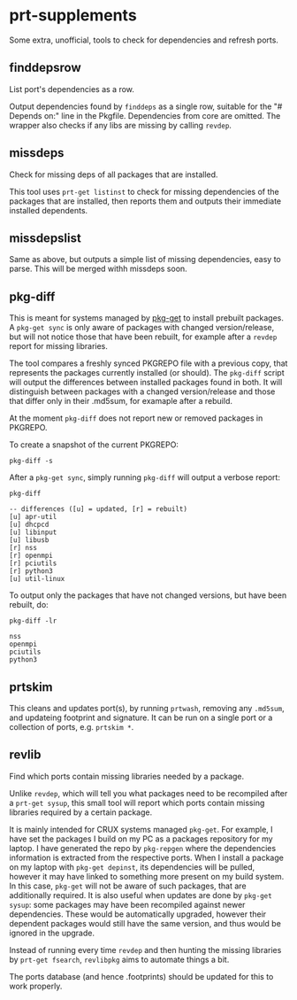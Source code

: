 # prt-supplements
Some extra, unofficial, tools to check for dependencies and refresh ports.

## finddepsrow
List port's dependencies as a row.

Output dependencies found by `finddeps` as a single row, suitable for
the "# Depends on:" line in the Pkgfile. Dependencies from core are
omitted. The wrapper also checks if any libs are missing by calling
`revdep`.

## missdeps
Check for missing deps of all packages that are installed.

This tool uses `prt-get listinst` to check for missing dependencies of
the packages that are installed, then reports them and outputs their
immediate installed dependents.

## missdepslist
Same as above, but outputs a simple list of missing dependencies, easy
to parse. This will be merged withh missdeps soon.

## pkg-diff
This is meant for systems managed by [pkg-get](https://crux.nu/portdb/?a=search&q=pkg-get) to install prebuilt packages.
A `pkg-get sync` is only aware of packages with changed version/release,
but will not notice those that have been rebuilt, for example after a
`revdep` report for missing libraries.

The tool compares a freshly synced PKGREPO file with a previous copy,
that represents the packages currently installed (or should). The `pkg-diff`
script will output the differences between installed packages found in both.
It will distinguish between packages with a changed version/release and those
that differ only in their .md5sum, for examaple after a rebuild.

At the moment `pkg-diff` does not report new or removed packages in PKGREPO.

To create a snapshot of the current PKGREPO:
```
pkg-diff -s
```

After a `pkg-get sync`, simply running `pkg-diff` will output a verbose report:
```
pkg-diff

-- differences ([u] = updated, [r] = rebuilt)
[u] apr-util
[u] dhcpcd
[u] libinput
[u] libusb
[r] nss
[r] openmpi
[r] pciutils
[r] python3
[u] util-linux
```

To output only the packages that have not changed versions, but have been rebuilt,
do:
```
pkg-diff -lr

nss
openmpi
pciutils
python3
```

## prtskim
This cleans and updates port(s), by running `prtwash`, removing any
`.md5sum`, and updateing footprint and signature. It can be run on a
single port or a collection of ports, e.g. `prtskim *`.

## revlib
Find which ports contain missing libraries needed by a package.

Unlike `revdep`, which will tell you what packages need to be recompiled
after a `prt-get sysup`, this small tool will report which ports contain
missing libraries required by a certain package. 

It is mainly intended for CRUX systems managed `pkg-get`. For example,
I have set the packages I build on my PC as a packages repository for my
laptop. I have generated the repo by `pkg-repgen` where the dependencies
information is extracted from the respective ports. When I install a
package on my laptop with `pkg-get depinst`, its dependencies will be
pulled, however it may have linked to something more present on my build
system. In this case, `pkg-get` will not be aware of such packages,
that are additionally required. It is also useful when updates are done
by `pkg-get sysup`: some packages may have been recompiled against newer
dependencies. These would be automatically upgraded, however their
dependent packages would still have the same version, and thus would be
ignored in the upgrade.

Instead of running every time `revdep` and then hunting the missing
libraries by `prt-get fsearch`, `revlibpkg` aims to automate things a
bit.

The ports database (and hence .footprints) should be updated for this to
work properly.
